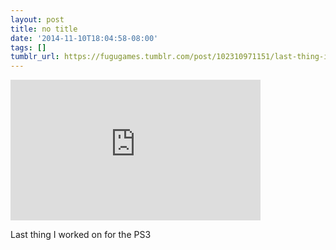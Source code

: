 ```yaml
---
layout: post
title: no title
date: '2014-11-10T18:04:58-08:00'
tags: []
tumblr_url: https://fugugames.tumblr.com/post/102310971151/last-thing-i-worked-on-for-the-ps3
---
```

<iframe width="400" height="225" id="youtube_iframe" src="https://www.youtube.com/embed/WG9qJZqE0B8?feature=oembed&amp;enablejsapi=1&amp;origin=https://safe.txmblr.com&amp;wmode=opaque" frameborder="0" allow="accelerometer; autoplay; encrypted-media; gyroscope; picture-in-picture" allowfullscreen></iframe>  

Last thing I worked on for the PS3

